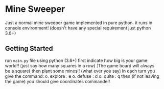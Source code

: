 
# Mine Sweeper

Just a normal mine sweeper game implemented in pure python.
it runs in console environment!
(doesn't have any special requirement just python 3.6+)

## Getting Started

run `main.py` file using python (3.6+)
first indicate how big is your game world!! (just say how many squares in a row)
(The game board will always be a square)
then plant some mines!! (what ever you say)
In each turn you give the command:
 o. explore : e
 o. defuse : d
 o. quite : q
then (if not leaving the game) you should give coordinates commander!
